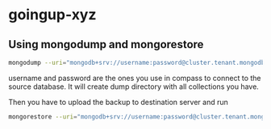 # goingup-xyz

## Using mongodump and mongorestore
```bash
mongodump --uri="mongodb+srv://username:password@cluster.tenant.mongodb.net/database"
```
username and password are the ones you use in compass to connect to the source database.
It will create dump directory with all collections you have.

Then you have to upload the backup to destination server and run
```bash
mongorestore --uri="mongodb+srv://username:password@cluster.tenant.mongodb.net/database" dump/
```
